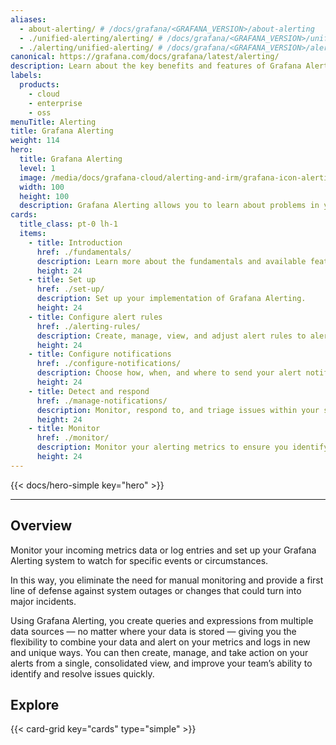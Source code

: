 ```yaml
---
aliases:
  - about-alerting/ # /docs/grafana/<GRAFANA_VERSION>/about-alerting
  - ./unified-alerting/alerting/ # /docs/grafana/<GRAFANA_VERSION>/unified-alerting/alerting/
  - ./alerting/unified-alerting/ # /docs/grafana/<GRAFANA_VERSION>/alerting/unified-alerting/
canonical: https://grafana.com/docs/grafana/latest/alerting/
description: Learn about the key benefits and features of Grafana Alerting
labels:
  products:
    - cloud
    - enterprise
    - oss
menuTitle: Alerting
title: Grafana Alerting
weight: 114
hero:
  title: Grafana Alerting
  level: 1
  image: /media/docs/grafana-cloud/alerting-and-irm/grafana-icon-alerting.svg
  width: 100
  height: 100
  description: Grafana Alerting allows you to learn about problems in your systems moments after they occur.
cards:
  title_class: pt-0 lh-1
  items:
    - title: Introduction
      href: ./fundamentals/
      description: Learn more about the fundamentals and available features that help you create, manage, and respond to alerts; and improve your team’s ability to resolve issues quickly.
      height: 24
    - title: Set up
      href: ./set-up/
      description: Set up your implementation of Grafana Alerting.
      height: 24
    - title: Configure alert rules
      href: ./alerting-rules/
      description: Create, manage, view, and adjust alert rules to alert on your metrics data or log entries from multiple data sources — no matter where your data is stored.
      height: 24
    - title: Configure notifications
      href: ./configure-notifications/
      description: Choose how, when, and where to send your alert notifications.
      height: 24
    - title: Detect and respond
      href: ./manage-notifications/
      description: Monitor, respond to, and triage issues within your services.
      height: 24
    - title: Monitor
      href: ./monitor/
      description: Monitor your alerting metrics to ensure you identify potential issues before they become critical.
      height: 24
---
```


{{< docs/hero-simple key="hero" >}}

---

## Overview

Monitor your incoming metrics data or log entries and set up your Grafana Alerting system to watch for specific events or circumstances.

In this way, you eliminate the need for manual monitoring and provide a first line of defense against system outages or changes that could turn into major incidents.

Using Grafana Alerting, you create queries and expressions from multiple data sources — no matter where your data is stored — giving you the flexibility to combine your data and alert on your metrics and logs in new and unique ways. You can then create, manage, and take action on your alerts from a single, consolidated view, and improve your team’s ability to identify and resolve issues quickly.

## Explore

{{< card-grid key="cards" type="simple" >}}
